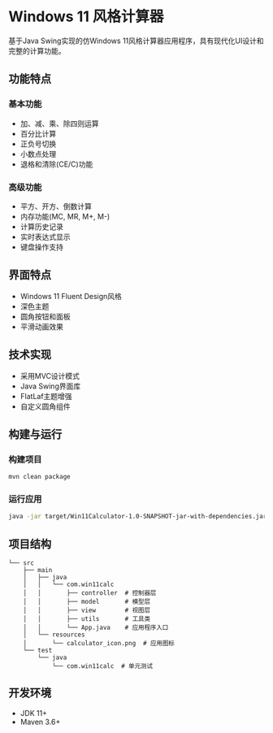 # Windows 11 风格计算器

基于Java Swing实现的仿Windows 11风格计算器应用程序，具有现代化UI设计和完整的计算功能。

## 功能特点

### 基本功能
- 加、减、乘、除四则运算
- 百分比计算
- 正负号切换
- 小数点处理
- 退格和清除(CE/C)功能

### 高级功能
- 平方、开方、倒数计算
- 内存功能(MC, MR, M+, M-)
- 计算历史记录
- 实时表达式显示
- 键盘操作支持

## 界面特点
- Windows 11 Fluent Design风格
- 深色主题
- 圆角按钮和面板
- 平滑动画效果

## 技术实现
- 采用MVC设计模式
- Java Swing界面库
- FlatLaf主题增强
- 自定义圆角组件

## 构建与运行

### 构建项目
```bash
mvn clean package
```

### 运行应用
```bash
java -jar target/Win11Calculator-1.0-SNAPSHOT-jar-with-dependencies.jar
```

## 项目结构
```
└── src
    ├── main
    │   ├── java
    │   │   └── com.win11calc
    │   │       ├── controller  # 控制器层
    │   │       ├── model       # 模型层
    │   │       ├── view        # 视图层
    │   │       ├── utils       # 工具类
    │   │       └── App.java    # 应用程序入口
    │   └── resources
    │       └── calculator_icon.png  # 应用图标
    └── test
        └── java
            └── com.win11calc  # 单元测试
```

## 开发环境
- JDK 11+
- Maven 3.6+ 